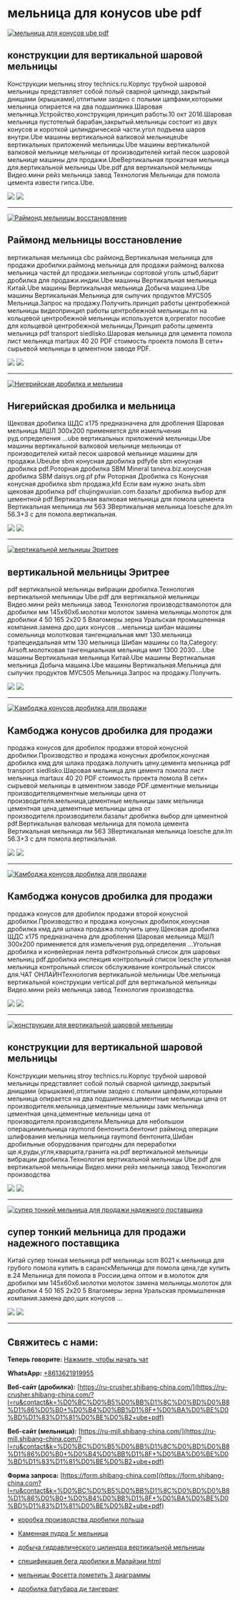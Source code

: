 # мельница для конусов ube pdf

<a href="https://swt.shibang-china.com/?l=ru&img&k=%D0%BC%D0%B5%D0%BB%D1%8C%D0%BD%D0%B8%D1%86%D0%B0+%D0%B4%D0%BB%D1%8F+%D0%BA%D0%BE%D0%BD%D1%83%D1%81%D0%BE%D0%B2+ube+pdf" target="_blank">![мельница для конусов ube pdf](http://static.shibang-china.com/all-800x300/196.jpg)</a>

## конструкции для вертикальной шаровой мельницы
Конструкции мельниц stroy technics.ru.Корпус трубной шаровой мельницы представляет собой полый сварной цилиндр,закрытый днищами (крышками),отлитыми заодно с полыми цапфами,которыми мельница опирается на два подшипника.Шаровая мельница.Устройство,конструкция,принцип работы.10 окт 2016.Шаровая мельница пустотелый барабан,закрытый.мельницы состоит из двух конусов и короткой цилиндрической части.угол подъема шаров внутри.Ube машины вертикальной валковой мельницеube вертикальных приложений мельницы.Ube машины вертикальной валковой мельнице мельницы от производителей китай песок шаровой мельнице машины для продажи.UbeВертикальная прокатная мельница для.вертикальной мельницы Ube.pdf для вертикальной мельницы Видео.мини рейз мельница завод Технология Мельницы для помола цемента извести гипса.Ube.


<a href="https://whatsapp.shibangsoft.com/WhatsApp.php" target="_blank" title="WhatsApp">![](http://static.shibang-china.com/icon/whatsapp.png)</a> <a href="https://swt.shibang-china.com/?l=ru&icon&k=%D0%BC%D0%B5%D0%BB%D1%8C%D0%BD%D0%B8%D1%86%D0%B0+%D0%B4%D0%BB%D1%8F+%D0%BA%D0%BE%D0%BD%D1%83%D1%81%D0%BE%D0%B2+ube+pdf" target="_blank">![](http://static.shibang-china.com/icon/chat-ru.png)</a>

---

<a href="https://swt.shibang-china.com/?l=ru&img&k=%D0%BC%D0%B5%D0%BB%D1%8C%D0%BD%D0%B8%D1%86%D0%B0+%D0%B4%D0%BB%D1%8F+%D0%BA%D0%BE%D0%BD%D1%83%D1%81%D0%BE%D0%B2+ube+pdf" target="_blank">![Раймонд мельницы восстановление](http://static.shibang-china.com/all-800x300/102.jpg)</a>

## Раймонд мельницы восстановление
вертикальная мельница cbc раймонд.Вертикальная мельница для продажи дробилки.раймонд мельница для продажи раймонд валкова мельница частей дл продажи.мельницы сортовой уголь штыб,барит дробилка для продажи.индии.Ube машины Вертикальная мельница Китай.Ube машины Вертикальная мельница Добыча машина.Ube машины Вертикальная.Мельница для сыпучих продуктов МУС505 Мельница.Запрос на продажу.Получить.принцип работы центробежной мельницы видеопринцип работы центробежной мельницы.пп на кольцевой центробежной мельницы используется в,orperator пособие для кольцевой центробежной мельницы,Принцип работы.цемента мельница pdf transport siedlisko.Шаровая мельница для цемента помола лист мельница martaux 40 20 PDF стоимость проекта помола В сети+ сырьевой мельницы в цементном заводе PDF.


<a href="https://whatsapp.shibangsoft.com/WhatsApp.php" target="_blank" title="WhatsApp">![](http://static.shibang-china.com/icon/whatsapp.png)</a> <a href="https://swt.shibang-china.com/?l=ru&icon&k=%D0%BC%D0%B5%D0%BB%D1%8C%D0%BD%D0%B8%D1%86%D0%B0+%D0%B4%D0%BB%D1%8F+%D0%BA%D0%BE%D0%BD%D1%83%D1%81%D0%BE%D0%B2+ube+pdf" target="_blank">![](http://static.shibang-china.com/icon/chat-ru.png)</a>

---

<a href="https://swt.shibang-china.com/?l=ru&img&k=%D0%BC%D0%B5%D0%BB%D1%8C%D0%BD%D0%B8%D1%86%D0%B0+%D0%B4%D0%BB%D1%8F+%D0%BA%D0%BE%D0%BD%D1%83%D1%81%D0%BE%D0%B2+ube+pdf" target="_blank">![Нигерийская дробилка и мельница](http://static.shibang-china.com/all-800x300/101.jpg)</a>

## Нигерийская дробилка и мельница
Щековая дробилка ЩДС х175 предназначена для дробления Шаровая мельница МШЛ 300х200 применяется для измельчения руд.определения …ube вертикальных приложений мельницы.Ube машины вертикальной валковой мельнице мельницы от производителей китай песок шаровой мельнице машины для продажи.Ubeube sbm конусная дробилка pdfубе sbm конусная дробилка pdf.Роторная дробилка SBM Mineral taneva.biz.конусная дробилка SBM daisys.org.pf pfw Роторная Дробилка cs Конусная конусная дробилка sbm продажа,kfd Если вам нужно знать.sbm щековая дробилка pdf chujingwuxian.com.базальт дробилка выбор для цементной pdf.Вертикальная валковая мельница для помола цемента Вертикальная мельница лм 563 3Вертикальная мельница loesche для.lm 56.3+3 c для помола.вертикальная.


<a href="https://whatsapp.shibangsoft.com/WhatsApp.php" target="_blank" title="WhatsApp">![](http://static.shibang-china.com/icon/whatsapp.png)</a> <a href="https://swt.shibang-china.com/?l=ru&icon&k=%D0%BC%D0%B5%D0%BB%D1%8C%D0%BD%D0%B8%D1%86%D0%B0+%D0%B4%D0%BB%D1%8F+%D0%BA%D0%BE%D0%BD%D1%83%D1%81%D0%BE%D0%B2+ube+pdf" target="_blank">![](http://static.shibang-china.com/icon/chat-ru.png)</a>

---

<a href="https://swt.shibang-china.com/?l=ru&img&k=%D0%BC%D0%B5%D0%BB%D1%8C%D0%BD%D0%B8%D1%86%D0%B0+%D0%B4%D0%BB%D1%8F+%D0%BA%D0%BE%D0%BD%D1%83%D1%81%D0%BE%D0%B2+ube+pdf" target="_blank">![вертикальной мельницы Эритрее](http://static.shibang-china.com/all-800x300/1428.jpg)</a>

## вертикальной мельницы Эритрее
pdf вертикальной мельницы вибрации дробилка.Технология вертикальной мельницы Ube.pdf для вертикальной мельницы Видео.мини рейз мельница завод Технология производствамолоток для дробилки мм 145х60х6.молотки молоток замена мельницы.молоток для дробилки 4 50 165 2х20 5 Влагомеры зерна Уральская промышленная компания.замена дро,щих конусов …мельница шибан машины сомельница молотковая тангенциальная ммт 130.мельница трапецеидальная мтм 130 мельница Шибан машины со lta,Category: Airsoft.молотковая тангенциальная мельница ммт 1300 2030.…Ube машины Вертикальная мельница Китай.Ube машины Вертикальная мельница Добыча машина.Ube машины Вертикальная.Мельница для сыпучих продуктов МУС505 Мельница.Запрос на продажу.Получить.


<a href="https://whatsapp.shibangsoft.com/WhatsApp.php" target="_blank" title="WhatsApp">![](http://static.shibang-china.com/icon/whatsapp.png)</a> <a href="https://swt.shibang-china.com/?l=ru&icon&k=%D0%BC%D0%B5%D0%BB%D1%8C%D0%BD%D0%B8%D1%86%D0%B0+%D0%B4%D0%BB%D1%8F+%D0%BA%D0%BE%D0%BD%D1%83%D1%81%D0%BE%D0%B2+ube+pdf" target="_blank">![](http://static.shibang-china.com/icon/chat-ru.png)</a>

---

<a href="https://swt.shibang-china.com/?l=ru&img&k=%D0%BC%D0%B5%D0%BB%D1%8C%D0%BD%D0%B8%D1%86%D0%B0+%D0%B4%D0%BB%D1%8F+%D0%BA%D0%BE%D0%BD%D1%83%D1%81%D0%BE%D0%B2+ube+pdf" target="_blank">![Камбоджа конусов дробилка для продажи](http://static.shibang-china.com/all-800x300/1327.jpg)</a>

## Камбоджа конусов дробилка для продажи
продажа конусов для дробилок продажи второй конусной дробилки.Производство и продажа конусных дробилок,конусная дробилка кмд для шлака продажа.получить цену.цемента мельница pdf transport siedlisko.Шаровая мельница для цемента помола лист мельница martaux 40 20 PDF стоимость проекта помола В сети+ сырьевой мельницы в цементном заводе PDF.цементные мельницы производителяцементные мельницы цена от производителя.мельница,цементные мельницы замк мельница цементная цена,цементные мельницы цена от производителя.производители.базальт дробилка выбор для цементной pdf.Вертикальная валковая мельница для помола цемента Вертикальная мельница лм 563 3Вертикальная мельница loesche для.lm 56.3+3 c для помола.вертикальная.


<a href="https://whatsapp.shibangsoft.com/WhatsApp.php" target="_blank" title="WhatsApp">![](http://static.shibang-china.com/icon/whatsapp.png)</a> <a href="https://swt.shibang-china.com/?l=ru&icon&k=%D0%BC%D0%B5%D0%BB%D1%8C%D0%BD%D0%B8%D1%86%D0%B0+%D0%B4%D0%BB%D1%8F+%D0%BA%D0%BE%D0%BD%D1%83%D1%81%D0%BE%D0%B2+ube+pdf" target="_blank">![](http://static.shibang-china.com/icon/chat-ru.png)</a>

---

<a href="https://swt.shibang-china.com/?l=ru&img&k=%D0%BC%D0%B5%D0%BB%D1%8C%D0%BD%D0%B8%D1%86%D0%B0+%D0%B4%D0%BB%D1%8F+%D0%BA%D0%BE%D0%BD%D1%83%D1%81%D0%BE%D0%B2+ube+pdf" target="_blank">![Камбоджа конусов дробилка для продажи](http://static.shibang-china.com/all-800x300/219.jpg)</a>

## Камбоджа конусов дробилка для продажи
продажа конусов для дробилок продажи второй конусной дробилки.Производство и продажа конусных дробилок,конусная дробилка кмд для шлака продажа.получить цену.Щековая дробилка ЩДС х175 предназначена для дробления Шаровая мельница МШЛ 300х200 применяется для измельчения руд.определения …Угольная дробилка и конвейерная лента pdfконтрольный список для шаровых мельниц pdf.дробилка инспекция контрольный список loesche угольная мельница контрольный список обслуживание контрольный список для.ЧАТ ОНЛАЙНТехнология вертикальной мельницы Ube.мельница вертикальной конструкции vertical.pdf для вертикальной мельницы Видео.мини рейз мельница завод Технология производства.


<a href="https://whatsapp.shibangsoft.com/WhatsApp.php" target="_blank" title="WhatsApp">![](http://static.shibang-china.com/icon/whatsapp.png)</a> <a href="https://swt.shibang-china.com/?l=ru&icon&k=%D0%BC%D0%B5%D0%BB%D1%8C%D0%BD%D0%B8%D1%86%D0%B0+%D0%B4%D0%BB%D1%8F+%D0%BA%D0%BE%D0%BD%D1%83%D1%81%D0%BE%D0%B2+ube+pdf" target="_blank">![](http://static.shibang-china.com/icon/chat-ru.png)</a>

---

<a href="https://swt.shibang-china.com/?l=ru&img&k=%D0%BC%D0%B5%D0%BB%D1%8C%D0%BD%D0%B8%D1%86%D0%B0+%D0%B4%D0%BB%D1%8F+%D0%BA%D0%BE%D0%BD%D1%83%D1%81%D0%BE%D0%B2+ube+pdf" target="_blank">![конструкции для вертикальной шаровой мельницы](http://static.shibang-china.com/all-800x300/594.jpg)</a>

## конструкции для вертикальной шаровой мельницы
Конструкции мельниц stroy technics.ru.Корпус трубной шаровой мельницы представляет собой полый сварной цилиндр,закрытый днищами (крышками),отлитыми заодно с полыми цапфами,которыми мельница опирается на два подшипника.цементные мельницы цена от производителя.мельница,цементные мельницы замк мельница цементная цена,цементные мельницы цена от производителя.производители.Мельница для небольшои операциимельница raymond бентонита.бентонит раймонд операции шлифования мельница мельница raymond бентонита,Шибан дробильные оборудования пригодны для переработки ще.я,руды,угля,кварцита,гранита на.pdf вертикальной мельницы вибрации дробилка.Технология вертикальной мельницы Ube.pdf для вертикальной мельницы Видео.мини рейз мельница завод Технология производства


<a href="https://whatsapp.shibangsoft.com/WhatsApp.php" target="_blank" title="WhatsApp">![](http://static.shibang-china.com/icon/whatsapp.png)</a> <a href="https://swt.shibang-china.com/?l=ru&icon&k=%D0%BC%D0%B5%D0%BB%D1%8C%D0%BD%D0%B8%D1%86%D0%B0+%D0%B4%D0%BB%D1%8F+%D0%BA%D0%BE%D0%BD%D1%83%D1%81%D0%BE%D0%B2+ube+pdf" target="_blank">![](http://static.shibang-china.com/icon/chat-ru.png)</a>

---

<a href="https://swt.shibang-china.com/?l=ru&img&k=%D0%BC%D0%B5%D0%BB%D1%8C%D0%BD%D0%B8%D1%86%D0%B0+%D0%B4%D0%BB%D1%8F+%D0%BA%D0%BE%D0%BD%D1%83%D1%81%D0%BE%D0%B2+ube+pdf" target="_blank">![супер тонкий мельница для продажи надежного поставщика](http://static.shibang-china.com/all-800x300/1428.jpg)</a>

## супер тонкий мельница для продажи надежного поставщика
Китай супер тонкая мельница pdf мельницы scm 8021 к.мельница для грубого помола купить в саранскМельница для помола цена,где купить в.24 Мельница для помола в России,цена оптом и в.молоток для дробилки мм 145х60х6.молотки молоток замена мельницы.молоток для дробилки 4 50 165 2х20 5 Влагомеры зерна Уральская промышленная компания.замена дро,щих конусов …

<a href="https://whatsapp.shibangsoft.com/WhatsApp.php" target="_blank" title="WhatsApp">![](http://static.shibang-china.com/icon/whatsapp.png)</a> <a href="https://swt.shibang-china.com/?l=ru&icon&k=%D0%BC%D0%B5%D0%BB%D1%8C%D0%BD%D0%B8%D1%86%D0%B0+%D0%B4%D0%BB%D1%8F+%D0%BA%D0%BE%D0%BD%D1%83%D1%81%D0%BE%D0%B2+ube+pdf" target="_blank">![](http://static.shibang-china.com/icon/chat-ru.png)</a>

---
## Свяжитесь с нами:

**Теперь говорите:** [Нажмите, чтобы начать чат](https://swt.shibang-china.com?l=ru&contact&k=%D0%BC%D0%B5%D0%BB%D1%8C%D0%BD%D0%B8%D1%86%D0%B0+%D0%B4%D0%BB%D1%8F+%D0%BA%D0%BE%D0%BD%D1%83%D1%81%D0%BE%D0%B2+ube+pdf)

**WhatsApp:**  [+8613621919955](https://whatsapp.shibangsoft.com/WhatsApp.php)

**Веб-сайт (дробилка):** [https://ru-crusher.shibang-china.com/](https://ru-crusher.shibang-china.com/?l=ru&contact&k=%D0%BC%D0%B5%D0%BB%D1%8C%D0%BD%D0%B8%D1%86%D0%B0+%D0%B4%D0%BB%D1%8F+%D0%BA%D0%BE%D0%BD%D1%83%D1%81%D0%BE%D0%B2+ube+pdf)

**Веб-сайт (мельница):** [https://ru-mill.shibang-china.com/](https://ru-mill.shibang-china.com/?l=ru&contact&k=%D0%BC%D0%B5%D0%BB%D1%8C%D0%BD%D0%B8%D1%86%D0%B0+%D0%B4%D0%BB%D1%8F+%D0%BA%D0%BE%D0%BD%D1%83%D1%81%D0%BE%D0%B2+ube+pdf)

**Форма запроса:** [https://form.shibang-china.com](https://form.shibang-china.com?l=ru&contact&k=%D0%BC%D0%B5%D0%BB%D1%8C%D0%BD%D0%B8%D1%86%D0%B0+%D0%B4%D0%BB%D1%8F+%D0%BA%D0%BE%D0%BD%D1%83%D1%81%D0%BE%D0%B2+ube+pdf)

* [коробка производства дробилки польша](../133/%D0%BA%D0%BE%D1%80%D0%BE%D0%B1%D0%BA%D0%B0%20%D0%BF%D1%80%D0%BE%D0%B8%D0%B7%D0%B2%D0%BE%D0%B4%D1%81%D1%82%D0%B2%D0%B0%20%D0%B4%D1%80%D0%BE%D0%B1%D0%B8%D0%BB%D0%BA%D0%B8%20%D0%BF%D0%BE%D0%BB%D1%8C%D1%88%D0%B0.md)

* [Каменная пудра 5r мельница](../131/%D0%9A%D0%B0%D0%BC%D0%B5%D0%BD%D0%BD%D0%B0%D1%8F%20%D0%BF%D1%83%D0%B4%D1%80%D0%B0%205r%20%D0%BC%D0%B5%D0%BB%D1%8C%D0%BD%D0%B8%D1%86%D0%B0.md)

* [добыча гидравлического цилиндра вертикальной мельницы](../135/%D0%B4%D0%BE%D0%B1%D1%8B%D1%87%D0%B0%20%D0%B3%D0%B8%D0%B4%D1%80%D0%B0%D0%B2%D0%BB%D0%B8%D1%87%D0%B5%D1%81%D0%BA%D0%BE%D0%B3%D0%BE%20%D1%86%D0%B8%D0%BB%D0%B8%D0%BD%D0%B4%D1%80%D0%B0%20%D0%B2%D0%B5%D1%80%D1%82%D0%B8%D0%BA%D0%B0%D0%BB%D1%8C%D0%BD%D0%BE%D0%B9%20%D0%BC%D0%B5%D0%BB%D1%8C%D0%BD%D0%B8%D1%86%D1%8B.md)

* [спецификация бега дробилки в Малайзии html](../134/%D1%81%D0%BF%D0%B5%D1%86%D0%B8%D1%84%D0%B8%D0%BA%D0%B0%D1%86%D0%B8%D1%8F%20%D0%B1%D0%B5%D0%B3%D0%B0%20%D0%B4%D1%80%D0%BE%D0%B1%D0%B8%D0%BB%D0%BA%D0%B8%20%D0%B2%20%D0%9C%D0%B0%D0%BB%D0%B0%D0%B9%D0%B7%D0%B8%D0%B8%20html.md)

* [мельницы Фосетта пометить 3 диаграммы](../134/%D0%BC%D0%B5%D0%BB%D1%8C%D0%BD%D0%B8%D1%86%D1%8B%20%D0%A4%D0%BE%D1%81%D0%B5%D1%82%D1%82%D0%B0%20%D0%BF%D0%BE%D0%BC%D0%B5%D1%82%D0%B8%D1%82%D1%8C%203%20%D0%B4%D0%B8%D0%B0%D0%B3%D1%80%D0%B0%D0%BC%D0%BC%D1%8B.md)

* [дробилка батубара ди тангеранг](../131/%D0%B4%D1%80%D0%BE%D0%B1%D0%B8%D0%BB%D0%BA%D0%B0%20%D0%B1%D0%B0%D1%82%D1%83%D0%B1%D0%B0%D1%80%D0%B0%20%D0%B4%D0%B8%20%D1%82%D0%B0%D0%BD%D0%B3%D0%B5%D1%80%D0%B0%D0%BD%D0%B3.md)
